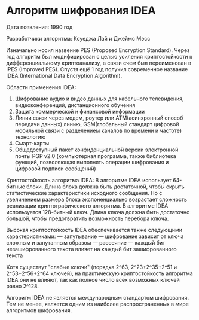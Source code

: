 # Алгоритм шифрования IDEA

Дата появления: 1990 год

Разработчики алгоритма: Ксуеджа Лай и Джеймс Мэсс


Изначально носил назвение PES (Proposed Encryption Standard). 
Через год алгоритм был модифицирован с целью усиления криптостойкости к дифференциальному криптоанализу, в связи счем был переименован в IPES (Improved PES).
Спустя ещё 1 год получил современное название IDEA (International Data Encryption Algorithm).



Области применения IDEA:
1. Шифрование аудио и видео данных для кабельного телевидения, видеоконференций, дистанционного обучения
2. Защита коммерческой и финансовой информации
3. Линии связи через модем, роутер или ATM(асинхронный способ передачи данных) линию,
   GSM(глобальный стандарт цифровой мобильной связи с разделением каналов по времени и частоте) технологию
4. Смарт-карты
5. Общедоступный пакет конфиденциальной версии электронной почты PGP v2.0
   (компьютерная программа, также библиотека функций, позволяющая выполнять операции шифрования и цифровой подписи сообщений)



Криптостойкость алгоритма IDEA:
В алгоритме IDEA использует 64-битные блоки. Длина блока должна быть достаточной, 
  чтобы скрыть статистические характеристики исходного сообщения. 
Но с увеличением размера блока экспоненциально возрастает сложность реализации криптографического алгоритма. 
В алгоритме IDEA используется 128-битный ключ. Длина ключа должна быть достаточно большой, 
  чтобы предотвратить возможность перебора ключа.
  
Высокая криптостойкость IDEA обеспечивается также следующими характеристиками:
— запутывание — шифрование зависит от ключа сложным и запутанным образом
— рассеяние   — каждый бит незашифрованного текста влияет на каждый бит зашифрованного текста
    
Хотя существут "слабые ключи" (порядка 2^63, 2^23+2^35+2^51 и 2^53+2^56+2^64 ключей),
  на практическую криптостойкость алгоритма IDEA они не влияют, 
  так как полное число всех возможных ключей равно 2^128.



Алгоритм IDEA не является международным стандартом шифрования.
Тем не менее, является одним из наиболее распространенных в мире алгоритмов шифрования.
